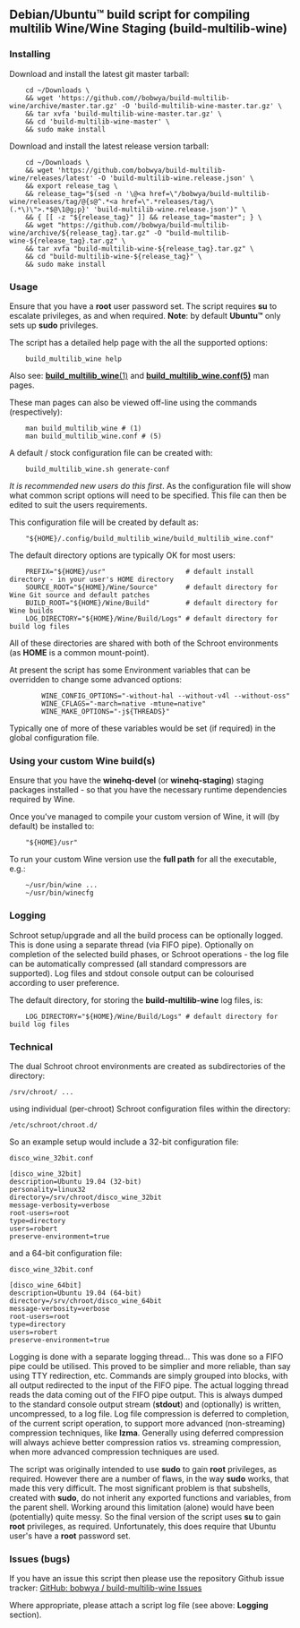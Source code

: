 ## Debian/Ubuntu™ build script for compiling multilib Wine/Wine Staging (build-multilib-wine)


###  Installing

Download and install the latest git master tarball:
```
    cd ~/Downloads \
    && wget 'https://github.com//bobwya/build-multilib-wine/archive/master.tar.gz' -O 'build-multilib-wine-master.tar.gz' \
    && tar xvfa 'build-multilib-wine-master.tar.gz' \
    && cd 'build-multilib-wine-master' \
    && sudo make install
```

Download and install the latest release version tarball:
```
    cd ~/Downloads \
    && wget 'https://github.com/bobwya/build-multilib-wine/releases/latest' -O 'build-multilib-wine.release.json' \
    && export release_tag \
    && release_tag="$(sed -n '\@<a href=\"/bobwya/build-multilib-wine/releases/tag/@{s@^.*<a href=\".*releases/tag/\(.*\)\">.*$@\1@g;p}' 'build-multilib-wine.release.json')" \
    && { [[ -z "${release_tag}" ]] && release_tag="master"; } \
    && wget "https://github.com//bobwya/build-multilib-wine/archive/${release_tag}.tar.gz" -O "build-multilib-wine-${release_tag}.tar.gz" \
    && tar xvfa "build-multilib-wine-${release_tag}.tar.gz" \
    && cd "build-multilib-wine-${release_tag}" \
    && sudo make install
```

###  Usage

Ensure that you have a **root** user password set.
The script requires **su** to escalate privileges, as and when required.
**Note**: by default **Ubuntu™** only sets up **sudo** privileges.

The script has a detailed help page with the all the supported options:
```
    build_multilib_wine help
```

Also see: [**build_multilib_wine**(1)](https://github.com/bobwya/build-multilib-wine/wiki/build_multilib_wine-(1)-:-man-page)  and [**build_multilib_wine.conf(5)**](https://github.com/bobwya/build-multilib-wine/wiki/build_multilib_wine.conf(5)-:-man-page) man pages.

These man pages can also be viewed off-line using the commands (respectively):
```
    man build_multilib_wine # (1)
    man build_multilib_wine.conf # (5)
```

A default / stock configuration file can be created with:
```
    build_multilib_wine.sh generate-conf
```

*It is recommended new users do this first*. As the configuration file will show what common script options will need to be specified.
This file can then be edited to suit the users requirements.

This configuration file will be created by default as:
```
    "${HOME}/.config/build_multilib_wine/build_multilib_wine.conf"
```

The default directory options are typically OK for most users:
```
    PREFIX="${HOME}/usr"                    # default install directory - in your user's HOME directory
    SOURCE_ROOT="${HOME}/Wine/Source"       # default directory for Wine Git source and default patches
    BUILD_ROOT="${HOME}/Wine/Build"         # default directory for Wine builds
    LOG_DIRECTORY="${HOME}/Wine/Build/Logs" # default directory for build log files
```
All of these directories are shared with both of the Schroot environments (as **HOME** is a common mount-point).

At present the script has some Environment variables that can be overridden to change some advanced options:
```
        WINE_CONFIG_OPTIONS="-without-hal --without-v4l --without-oss"
        WINE_CFLAGS="-march=native -mtune=native"
        WINE_MAKE_OPTIONS="-j${THREADS}"
```
Typically one of more of these variables would be set (if required) in the global configuration file.

###  Using your custom Wine build(s)

Ensure that you have the **winehq-devel** (or **winehq-staging**) staging packages installed - so that
you have the necessary runtime dependencies required by Wine.

Once you've managed to compile your custom version of Wine, it will (by default) be installed to:
```
    "${HOME}/usr"
```
To run your custom Wine version use the **full path** for all the executable, e.g.:
```
    ~/usr/bin/wine ...
    ~/usr/bin/winecfg
```


###  Logging

Schroot setup/upgrade and all the build process can be optionally logged. This is done using a separate thread (via FIFO pipe). Optionally on completion of the selected build phases, or Schroot operations - the log file can be automatically compressed (all standard compressors are supported). Log files and stdout console output can be colourised according to user preference.

The default directory, for storing the **build-multilib-wine** log files, is:
```
    LOG_DIRECTORY="${HOME}/Wine/Build/Logs" # default directory for build log files
```

###  Technical

The dual Schroot chroot environments are created as subdirectories of the directory:
```
/srv/chroot/ ...
```
using individual (per-chroot) Schroot configuration files within the directory:
```
/etc/schroot/chroot.d/
```
So an example setup would include a 32-bit configuration file:
```
disco_wine_32bit.conf

[disco_wine_32bit]
description=Ubuntu 19.04 (32-bit)
personality=linux32
directory=/srv/chroot/disco_wine_32bit
message-verbosity=verbose
root-users=root
type=directory
users=robert
preserve-environment=true
```
and a 64-bit configuration file:
```
disco_wine_32bit.conf

[disco_wine_64bit]
description=Ubuntu 19.04 (64-bit)
directory=/srv/chroot/disco_wine_64bit
message-verbosity=verbose
root-users=root
type=directory
users=robert
preserve-environment=true
```

Logging is done with a separate logging thread... This was done so a FIFO pipe could be utilised. This proved to be simplier and more reliable, than say using TTY redirection, etc. Commands are simply grouped into blocks, with all output redirected to the input of the FIFO pipe. The actual logging thread reads the data coming out of the FIFO pipe output. This is always dumped to the standard console output stream (**stdout**) and (optionally) is written, uncompressed, to a log file. Log file compression is deferred to completion, of the current script operation, to support more advanced (non-streaming) compression techniques, like **lzma**. Generally using deferred compression will always achieve better compression ratios vs. streaming compression, when more advanced compression techniques are used.

The script was originally intended to use **sudo** to gain **root** privileges, as required. However there are a number of flaws, in the way **sudo** works, that made this very difficult. The most significant problem is that subshells, created with **sudo**, do not inherit any exported functions and variables, from the parent shell. Working around this limitation (alone) would have been (potentially) quite messy. So the final version of the script uses **su** to gain **root** privileges, as required. Unfortunately, this does require that Ubuntu user's have a **root** password set.

###  Issues (bugs)

If you have an issue this script then please use the repository Github issue tracker: [GitHub: bobwya / build-multilib-wine Issues](https://github.com/bobwya/build-multilib-wine/issues)

Where appropriate, please attach a script log file (see above: **Logging** section).
